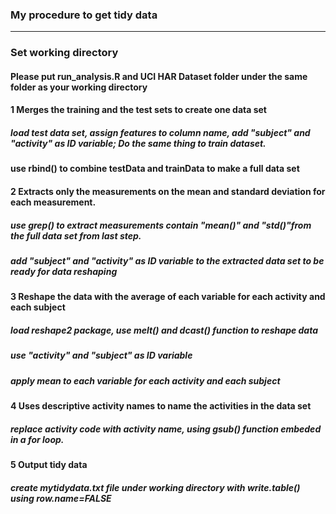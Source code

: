 ### My procedure to get tidy data
---------------------------------------
### Set working directory
#### Please put run_analysis.R and UCI HAR Dataset folder under the same folder as your working directory

#### 1 Merges the training and the test sets to create one data set
##### load test data set, assign features to column name, add "subject" and "activity" as ID variable; Do the same thing to train dataset. 
#### use rbind() to combine testData and trainData to make a full data set


#### 2 Extracts only the measurements on the mean and standard deviation for each measurement.
##### use grep() to extract measurements contain "mean()" and "std()"from the full data set from last step.
##### add "subject" and "activity" as ID variable to the extracted data set to be ready for data reshaping 

#### 3 Reshape the data with the average of each variable for each activity and each subject
##### load reshape2 package, use melt() and dcast() function to reshape data
##### use "activity" and "subject" as ID variable 
##### apply mean to each variable for each activity and each subject

#### 4 Uses descriptive activity names to name the activities in the data set
##### replace activity code with activity name, using gsub() function embeded in a for loop.  

#### 5 Output tidy data
##### create mytidydata.txt file under working directory with write.table() using row.name=FALSE
